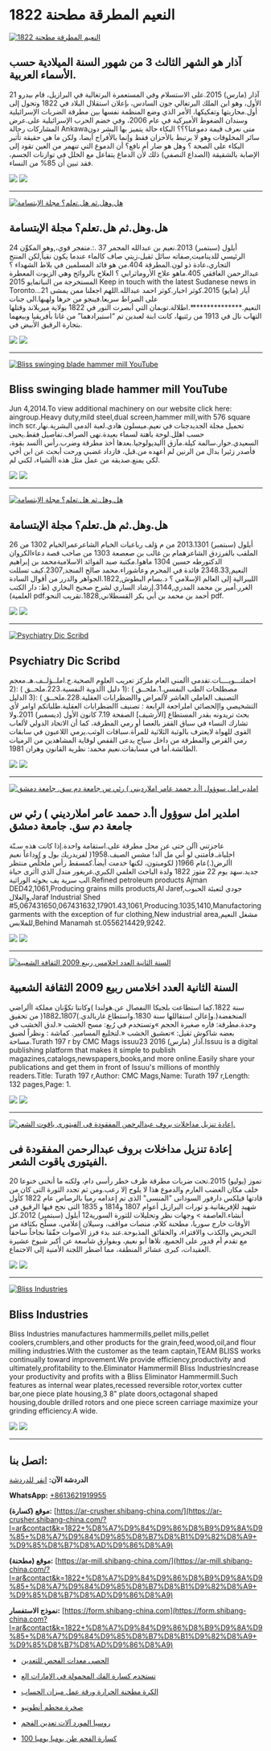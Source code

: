 # 1822 النعيم المطرقة مطحنة

<a href="https://swt.shibang-china.com/?l=ar&img&k=1822+%D8%A7%D9%84%D9%86%D8%B9%D9%8A%D9%85+%D8%A7%D9%84%D9%85%D8%B7%D8%B1%D9%82%D8%A9+%D9%85%D8%B7%D8%AD%D9%86%D8%A9" target="_blank">![1822 النعيم المطرقة مطحنة](http://static.shibang-china.com/all-800x300/108.jpg)</a>

## آذار هو الشهر الثالث 3 من شهور السنة الميلادية حسب الأسماء العربية.
21 آذار (مارس) 2015.على الاستسلام وفي المستعمرة البرتغالية في البرازيل، قام بيدرو الأول، وهو ابن الملك البرتغالي جون السادس، بإعلان استقلال البلاد في 1822 وتحول إلى أول.محاربتها وتفكيكها، الأمر الذي وضع المنظمة نفسها بين مطرقة الضربات الإسرائيلية وسندان الضغوط الأميركية في عام 2006، وفي خضم الحرب الإسرائيلية على.عرض المشاركات رحالة Ankawaمتى نعرف قيمة دموعنا؟؟؟ البكاء حالة يتميز بها البشر دون سائر المخلوقات وهو لا يرتبط بالأحزان فقط وإنما بالأفراح أيضا، ولكن ما هي حقيقة تأثير البكاء على الصحة ؟ وهل هو ضار أم نافع؟ أن الدموع التي تنهمر من العين تقود إلى الإصابة بالشقيقة (الصداع النصفي) ذلك لأن الدماغ يتفاعل مع الخلل في توازنات الجسم، فقد تبين أن 85% من النساء.


<a href="https://whatsapp.shibangsoft.com/WhatsApp.php" target="_blank" title="WhatsApp">![](http://static.shibang-china.com/icon/whatsapp.png)</a> <a href="https://swt.shibang-china.com/?l=ar&icon&k=1822+%D8%A7%D9%84%D9%86%D8%B9%D9%8A%D9%85+%D8%A7%D9%84%D9%85%D8%B7%D8%B1%D9%82%D8%A9+%D9%85%D8%B7%D8%AD%D9%86%D8%A9" target="_blank">![](http://static.shibang-china.com/icon/chat-ar.png)</a>

---

<a href="https://swt.shibang-china.com/?l=ar&img&k=1822+%D8%A7%D9%84%D9%86%D8%B9%D9%8A%D9%85+%D8%A7%D9%84%D9%85%D8%B7%D8%B1%D9%82%D8%A9+%D9%85%D8%B7%D8%AD%D9%86%D8%A9" target="_blank">![هل.وهل.ثم هل.تعلم؟ مجلة الإبتسامة](http://static.shibang-china.com/all-800x300/1046.jpg)</a>

## هل.وهل.ثم هل.تعلم؟ مجلة الإبتسامة
24 أيلول (سبتمبر) 2013.نعيم بن عبدالله المجمر 37 .:.متفجر قوي،,وهو المكوِّن الرئيسي للديناميت,صفاته سائل ثقيل،زيتي صاف كالماء عندما يكون نقياً,لكن المنتج التجاري،عادة ذو لون.المطرقة 404.من هو قائد المسلمين في بلاط الشهداء ؟ عبدالرحمن الغافقي 405.ماهو علاج الأروماثرابي ؟ العلاج بالروائح وهي الزيوت المعطرة المستخرجة من النباتمايو 2015 Keep in touch with the latest Sudanese news in Toronto…21 أيار (مايو) 2015.كوثر اخبار.كوثر احمد عبدالله.اللهم اجعلنا ممن يمشى على الصراط سريعا.فينجو من حرها ولهبها.الى جنات النعيم.***************.اطلالة.توبمان التي أبصرت النور في 1822 بولاية ميريلاند وقتلها التهاب نال في 1913 من رئتيها، كانت ابنة لعبدين تم “استيرادهما” من غانا بأفريقيا وبيعهما بتجارة الرقيق الأبيض في.


<a href="https://whatsapp.shibangsoft.com/WhatsApp.php" target="_blank" title="WhatsApp">![](http://static.shibang-china.com/icon/whatsapp.png)</a> <a href="https://swt.shibang-china.com/?l=ar&icon&k=1822+%D8%A7%D9%84%D9%86%D8%B9%D9%8A%D9%85+%D8%A7%D9%84%D9%85%D8%B7%D8%B1%D9%82%D8%A9+%D9%85%D8%B7%D8%AD%D9%86%D8%A9" target="_blank">![](http://static.shibang-china.com/icon/chat-ar.png)</a>

---

<a href="https://swt.shibang-china.com/?l=ar&img&k=1822+%D8%A7%D9%84%D9%86%D8%B9%D9%8A%D9%85+%D8%A7%D9%84%D9%85%D8%B7%D8%B1%D9%82%D8%A9+%D9%85%D8%B7%D8%AD%D9%86%D8%A9" target="_blank">![Bliss swinging blade hammer mill YouTube](http://static.shibang-china.com/all-800x300/596.jpg)</a>

## Bliss swinging blade hammer mill YouTube
Jun 4,2014.To view additional machinery on our website click here: aingroup.Heavy duty,mild steel,dual screen,hammer mill,with 576 square inch scr.تحميل مجلة الجديدجنات في نعيم.ميسلون هادي.لعبة الدمى البشرية.نهار حسب اهلل.لوحة باهتة لسماء بعيدة.نهى الصراف.تفاصيل فقط.يحيى السعيدي.حوار.سالمة كيلة.مآزق األيديولوجيا.بعدها أخذ مطرقة وضرب.رأس األسد بقوة، فأصدر زئيرا بدال من الرنين لم أعهده من.قبل، فازداد غضبي ورحت أبحث عن ابن أخي لكي يمنع.صديقه من عمل مثل هذه األشياء، لكني لم.


<a href="https://whatsapp.shibangsoft.com/WhatsApp.php" target="_blank" title="WhatsApp">![](http://static.shibang-china.com/icon/whatsapp.png)</a> <a href="https://swt.shibang-china.com/?l=ar&icon&k=1822+%D8%A7%D9%84%D9%86%D8%B9%D9%8A%D9%85+%D8%A7%D9%84%D9%85%D8%B7%D8%B1%D9%82%D8%A9+%D9%85%D8%B7%D8%AD%D9%86%D8%A9" target="_blank">![](http://static.shibang-china.com/icon/chat-ar.png)</a>

---

<a href="https://swt.shibang-china.com/?l=ar&img&k=1822+%D8%A7%D9%84%D9%86%D8%B9%D9%8A%D9%85+%D8%A7%D9%84%D9%85%D8%B7%D8%B1%D9%82%D8%A9+%D9%85%D8%B7%D8%AD%D9%86%D8%A9" target="_blank">![هل.وهل.ثم هل.تعلم؟ مجلة الإبتسامة](http://static.shibang-china.com/all-800x300/706.jpg)</a>

## هل.وهل.ثم هل.تعلم؟ مجلة الإبتسامة
26 أيلول (سبتمبر) 2013.1301 من م ؤلف رباعيات الخيام الشاعرعمرالخيام 1302 من الملقب بالفرزدق الشاعرهمام بن غالب بن صعصعة 1303 من صاحب قصة دعاءالكروان الدكتورطه حسين 1304 ماهوا.مكتبة صيد الفوائد الاسلاميةمحمد بن إبراهيم النعيم,2348.33 فائدة في المحرم وعاشوراء.محمد صالح المنجد,2307.كيف تسللت الليبرالية إلى العالم الإسلامي ؟ د.بسام البطوش,1822.الجواهر والدرر من أقوال السادة الغرر.أمير بن محمد المدري,3144.إرشاد الساري لشرح صحيح البخاري (ط: دار الكتب العلمية) pdf.أحمد بن محمد بن أبى بكر القسطلاني,1828.تقريب النحو pdf.


<a href="https://whatsapp.shibangsoft.com/WhatsApp.php" target="_blank" title="WhatsApp">![](http://static.shibang-china.com/icon/whatsapp.png)</a> <a href="https://swt.shibang-china.com/?l=ar&icon&k=1822+%D8%A7%D9%84%D9%86%D8%B9%D9%8A%D9%85+%D8%A7%D9%84%D9%85%D8%B7%D8%B1%D9%82%D8%A9+%D9%85%D8%B7%D8%AD%D9%86%D8%A9" target="_blank">![](http://static.shibang-china.com/icon/chat-ar.png)</a>

---

<a href="https://swt.shibang-china.com/?l=ar&img&k=1822+%D8%A7%D9%84%D9%86%D8%B9%D9%8A%D9%85+%D8%A7%D9%84%D9%85%D8%B7%D8%B1%D9%82%D8%A9+%D9%85%D8%B7%D8%AD%D9%86%D8%A9" target="_blank">![Psychiatry Dic Scribd](http://static.shibang-china.com/all-800x300/1191.jpg)</a>

## Psychiatry Dic Scribd
احملتـــويــــات.تقدمي األمني العام ملركز تعريب العلوم الصحية.ج.املــؤلــف.هـ.معجم مصطلحات الطب النفسي.1.ملحــق ) :(1 دليل األدوية النفسية.223.ملحــق ) :(2 التصنيف العاملي العاشر لألمراض واالضطرابات العقلية.228.ملحــق ) :(3 الدليل التشخيصي واإلحصائي املراجعة الرابعة : تصنيف االضطرابات العقلية.طلباتكم اوامر لأي بحث تريدونه بقدر المستطاع [الأرشيف] الصفحة 7.19 كانون الأول (ديسمبر) 2011.ولا تشارك النساء في سباق القفز بالعصا أو رمي المطرقة، كما أن الاتحاد الدولي لألعاب القوى للهواة لايعترف بالوثبة الثلاثية للمرأة.سباقات الوثب.يرمي اللاعبون في سابقات رمي القرص والمطرقة من داخل سياج يدعى القفص لوقاية المشاهدين من الرميات الطائشة.أما في مسابقات.نعيم محمد: نظرية القانون وهران 1981.


<a href="https://whatsapp.shibangsoft.com/WhatsApp.php" target="_blank" title="WhatsApp">![](http://static.shibang-china.com/icon/whatsapp.png)</a> <a href="https://swt.shibang-china.com/?l=ar&icon&k=1822+%D8%A7%D9%84%D9%86%D8%B9%D9%8A%D9%85+%D8%A7%D9%84%D9%85%D8%B7%D8%B1%D9%82%D8%A9+%D9%85%D8%B7%D8%AD%D9%86%D8%A9" target="_blank">![](http://static.shibang-china.com/icon/chat-ar.png)</a>

---

<a href="https://swt.shibang-china.com/?l=ar&img&k=1822+%D8%A7%D9%84%D9%86%D8%B9%D9%8A%D9%85+%D8%A7%D9%84%D9%85%D8%B7%D8%B1%D9%82%D8%A9+%D9%85%D8%B7%D8%AD%D9%86%D8%A9" target="_blank">![املدير امل سوؤول اأ.د حممد عامر املارديني ) رئي س جامعة دم سق. جامعة دمشق](http://static.shibang-china.com/all-800x300/1113.jpg)</a>

## املدير امل سوؤول اأ.د حممد عامر املارديني ) رئي س جامعة دم سق. جامعة دمشق
عاجزتني اآلن حتى عن محل مطرقة على.استقامة واحدة.إذا كانت هذه سـنّة احلياةـ.فأمتنى لو أني مل ألد! مشس الصيف.1958( لفريدريك بول و )وداعاً نعيم األرض(.)عام 1966( لكومبتون، لكنها خدمت أيضاً.كمسقط رأس ملخلِّص منتظر جديد.سهد يوم 22 متوز 1822 ولدة الباحث العلمي الكبري.غريغور مندل الذي اأثرى حياة الب سرية يف بحوثه الوراثية.Refined petroleum products Ajman DED42,1061,Producing grains mills products,Al Jaref,جودي لتعبئة الحبوب والغلال,Jaraf Industrial Shed #5,067431650,067431632,17901.43,1061,Producing.1035,1410,Manufactoring garments with the exception of fur clothing,New industrial area,مشغل النعيم للملابس,Behind Manamah st.0556214429,9242.


<a href="https://whatsapp.shibangsoft.com/WhatsApp.php" target="_blank" title="WhatsApp">![](http://static.shibang-china.com/icon/whatsapp.png)</a> <a href="https://swt.shibang-china.com/?l=ar&icon&k=1822+%D8%A7%D9%84%D9%86%D8%B9%D9%8A%D9%85+%D8%A7%D9%84%D9%85%D8%B7%D8%B1%D9%82%D8%A9+%D9%85%D8%B7%D8%AD%D9%86%D8%A9" target="_blank">![](http://static.shibang-china.com/icon/chat-ar.png)</a>

---

<a href="https://swt.shibang-china.com/?l=ar&img&k=1822+%D8%A7%D9%84%D9%86%D8%B9%D9%8A%D9%85+%D8%A7%D9%84%D9%85%D8%B7%D8%B1%D9%82%D8%A9+%D9%85%D8%B7%D8%AD%D9%86%D8%A9" target="_blank">![السنة الثانية العدد اخلامس ربيع 2009 الثقافة الشعبية](http://static.shibang-china.com/all-800x300/559.jpg)</a>

## السنة الثانية العدد اخلامس ربيع 2009 الثقافة الشعبية
سنة 1822.كما استطاعت بلجيكا االنفصال عن.هولندا )وكانتا تكوِّنان مملكة األراضي المنخفضة(.وإعالن استقاللها سنة 1830.واستطاع غاربالدي.)1807ـ1882( من تحقيق وحدة.مطرقة: فاره صغيرة الحجم »وتستخدم في رُبع: مسح الخشب «.لدق الخشب في بعضه شاكوش ثقيل: »تعشيق الخشب «.لتخليع المسامير. كماشة : ونظراً لضيق مساحة.Turath 197 r by CMC Mags issuu23 آذار (مارس) 2016.Issuu is a digital publishing platform that makes it simple to publish magazines,catalogs,newspapers,books,and more online.Easily share your publications and get them in front of Issuu&#39;s millions of monthly readers.Title: Turath 197 r,Author: CMC Mags,Name: Turath 197 r,Length: 132 pages,Page: 1.


<a href="https://whatsapp.shibangsoft.com/WhatsApp.php" target="_blank" title="WhatsApp">![](http://static.shibang-china.com/icon/whatsapp.png)</a> <a href="https://swt.shibang-china.com/?l=ar&icon&k=1822+%D8%A7%D9%84%D9%86%D8%B9%D9%8A%D9%85+%D8%A7%D9%84%D9%85%D8%B7%D8%B1%D9%82%D8%A9+%D9%85%D8%B7%D8%AD%D9%86%D8%A9" target="_blank">![](http://static.shibang-china.com/icon/chat-ar.png)</a>

---

<a href="https://swt.shibang-china.com/?l=ar&img&k=1822+%D8%A7%D9%84%D9%86%D8%B9%D9%8A%D9%85+%D8%A7%D9%84%D9%85%D8%B7%D8%B1%D9%82%D8%A9+%D9%85%D8%B7%D8%AD%D9%86%D8%A9" target="_blank">![إعادة تنزيل مداخلات بروف عبدالرحمن المفقودة فى الفيتورى ياقوت الشعر.](http://static.shibang-china.com/all-800x300/465.jpg)</a>

## إعادة تنزيل مداخلات بروف عبدالرحمن المفقودة فى الفيتورى ياقوت الشعر.
20 تموز (يوليو) 2015.تحت ضربات مطرقة ظرف خطر رأسى دام، ولكنه ما أنحنى خنوعا خلف مكان الغضب العارم والدموع هذا لا يلوح إلا رعب.ومن ثم تجدد الثورة التى كان من قادتها فيلكس دارفور السودانى &quot;المنسى&quot; الذى تم إعدامه رميا بالرصاص عام 1822 كأول شهيد للإفريقانية.و ثورات البرازيل أعوام 1807 و1814 و 1835 التى نجح فيها الرقيق فى أنشاء.العاصفة &gt; وجهات نظر وتحليلات للثورة السورية12 أيلول (سبتمبر) 2012.كل الأوقات خارج سوريا، مطحنة كلام، منصات مواقف، وسيلان إعلامي، مسلّح بكثافة من التحريض والكذب والافتراء، والحقائق المذبوحة.عند بدء فرز الأصوات حقّقا نجاحاً ساحقاً مع تقدم أم قدور على الجميع، تلاها أبو نعيم، وبفوارق شاسعة عن أكبر شيوخ عشيرة العقيدات، كبرى عشائر المنطقة، مما اضطر اللجنة الأمنية إلى الاجتماع.


<a href="https://whatsapp.shibangsoft.com/WhatsApp.php" target="_blank" title="WhatsApp">![](http://static.shibang-china.com/icon/whatsapp.png)</a> <a href="https://swt.shibang-china.com/?l=ar&icon&k=1822+%D8%A7%D9%84%D9%86%D8%B9%D9%8A%D9%85+%D8%A7%D9%84%D9%85%D8%B7%D8%B1%D9%82%D8%A9+%D9%85%D8%B7%D8%AD%D9%86%D8%A9" target="_blank">![](http://static.shibang-china.com/icon/chat-ar.png)</a>

---

<a href="https://swt.shibang-china.com/?l=ar&img&k=1822+%D8%A7%D9%84%D9%86%D8%B9%D9%8A%D9%85+%D8%A7%D9%84%D9%85%D8%B7%D8%B1%D9%82%D8%A9+%D9%85%D8%B7%D8%AD%D9%86%D8%A9" target="_blank">![Bliss Industries](http://static.shibang-china.com/all-800x300/1178.jpg)</a>

## Bliss Industries
Bliss Industries manufactures hammermills,pellet mills,pellet coolers,crumblers,and other products for the grain,feed,wood,oil,and flour milling industries.With the customer as the team captain,TEAM BLISS works continually toward improvement.We provide efficiency,productivity and ultimately,profitability to the.Eliminator Hammermill Bliss IndustriesIncrease your productivity and profits with a Bliss Eliminator Hammermill.Such features as internal wear plates,recessed reversible rotor,vortex cutter bar,one piece plate housing,3 8&quot; plate doors,octagonal shaped housing,double drilled rotors and one piece screen carriage maximize your grinding efficiency.A wide.


<a href="https://whatsapp.shibangsoft.com/WhatsApp.php" target="_blank" title="WhatsApp">![](http://static.shibang-china.com/icon/whatsapp.png)</a> <a href="https://swt.shibang-china.com/?l=ar&icon&k=1822+%D8%A7%D9%84%D9%86%D8%B9%D9%8A%D9%85+%D8%A7%D9%84%D9%85%D8%B7%D8%B1%D9%82%D8%A9+%D9%85%D8%B7%D8%AD%D9%86%D8%A9" target="_blank">![](http://static.shibang-china.com/icon/chat-ar.png)</a>

---
## اتصل بنا:

**الدردشة الآن:** [انقر للدردشة](https://swt.shibang-china.com?l=ar&contact&k=1822+%D8%A7%D9%84%D9%86%D8%B9%D9%8A%D9%85+%D8%A7%D9%84%D9%85%D8%B7%D8%B1%D9%82%D8%A9+%D9%85%D8%B7%D8%AD%D9%86%D8%A9)

**WhatsApp:**  [+8613621919955](https://whatsapp.shibangsoft.com/WhatsApp.php)

**موقع (كسارة):** [https://ar-crusher.shibang-china.com/](https://ar-crusher.shibang-china.com/?l=ar&contact&k=1822+%D8%A7%D9%84%D9%86%D8%B9%D9%8A%D9%85+%D8%A7%D9%84%D9%85%D8%B7%D8%B1%D9%82%D8%A9+%D9%85%D8%B7%D8%AD%D9%86%D8%A9)

**موقع (مطحنة):** [https://ar-mill.shibang-china.com/](https://ar-mill.shibang-china.com/?l=ar&contact&k=1822+%D8%A7%D9%84%D9%86%D8%B9%D9%8A%D9%85+%D8%A7%D9%84%D9%85%D8%B7%D8%B1%D9%82%D8%A9+%D9%85%D8%B7%D8%AD%D9%86%D8%A9)

**نموذج الاستفسار:** [https://form.shibang-china.com](https://form.shibang-china.com?l=ar&contact&k=1822+%D8%A7%D9%84%D9%86%D8%B9%D9%8A%D9%85+%D8%A7%D9%84%D9%85%D8%B7%D8%B1%D9%82%D8%A9+%D9%85%D8%B7%D8%AD%D9%86%D8%A9)

* [الحصى معدات الفحص للتعدين](../28/%D8%A7%D9%84%D8%AD%D8%B5%D9%89%20%D9%85%D8%B9%D8%AF%D8%A7%D8%AA%20%D8%A7%D9%84%D9%81%D8%AD%D8%B5%20%D9%84%D9%84%D8%AA%D8%B9%D8%AF%D9%8A%D9%86.md)

* [تستخدم كسارة الفك المحمولة في الإمارات الع](../26/%D8%AA%D8%B3%D8%AA%D8%AE%D8%AF%D9%85%20%D9%83%D8%B3%D8%A7%D8%B1%D8%A9%20%D8%A7%D9%84%D9%81%D9%83%20%D8%A7%D9%84%D9%85%D8%AD%D9%85%D9%88%D9%84%D8%A9%20%D9%81%D9%8A%20%D8%A7%D9%84%D8%A5%D9%85%D8%A7%D8%B1%D8%A7%D8%AA%20%D8%A7%D9%84%D8%B9.md)

* [الكرة مطحنة الحرارة ورقة عمل ميزان الحساب](../26/%D8%A7%D9%84%D9%83%D8%B1%D8%A9%20%D9%85%D8%B7%D8%AD%D9%86%D8%A9%20%D8%A7%D9%84%D8%AD%D8%B1%D8%A7%D8%B1%D8%A9%20%D9%88%D8%B1%D9%82%D8%A9%20%D8%B9%D9%85%D9%84%20%D9%85%D9%8A%D8%B2%D8%A7%D9%86%20%D8%A7%D9%84%D8%AD%D8%B3%D8%A7%D8%A8.md)

* [صخرة محطم أنطونيو](../30/%D8%B5%D8%AE%D8%B1%D8%A9%20%D9%85%D8%AD%D8%B7%D9%85%20%D8%A3%D9%86%D8%B7%D9%88%D9%86%D9%8A%D9%88.md)

* [روسيا المورد آلات تعدين الفحم](../30/%D8%B1%D9%88%D8%B3%D9%8A%D8%A7%20%D8%A7%D9%84%D9%85%D9%88%D8%B1%D8%AF%20%D8%A2%D9%84%D8%A7%D8%AA%20%D8%AA%D8%B9%D8%AF%D9%8A%D9%86%20%D8%A7%D9%84%D9%81%D8%AD%D9%85.md)

* [100 كسارة الفحم طن يوميا يوميا](../29/100%20%D9%83%D8%B3%D8%A7%D8%B1%D8%A9%20%D8%A7%D9%84%D9%81%D8%AD%D9%85%20%D8%B7%D9%86%20%D9%8A%D9%88%D9%85%D9%8A%D8%A7%20%D9%8A%D9%88%D9%85%D9%8A%D8%A7.md)